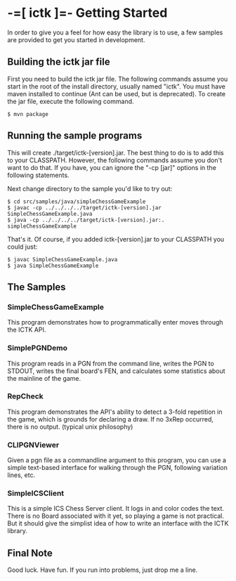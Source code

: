 # -=[ ictk ]=- Getting Started

In order to give you a feel for how easy the library is to use, a few samples
are provided to get you started in development.

## Building the ictk jar file

First you need to build the ictk jar file.  The following commands assume you
start in the root of the install directory, usually named "ictk".  You must
have maven installed to continue (Ant can be used, but is deprecated).  To
create the jar file, execute the following command.

    $ mvn package

## Running the sample programs

This will create ./target/ictk-[version].jar.  The best thing to do is to add
this to your CLASSPATH.  However, the following commands assume you don't
want to do that.  If you have, you can ignore the "-cp [jar]" options in
the following statements.

Next change directory to the sample you'd like to try out:

    $ cd src/samples/java/simpleChessGameExample
    $ javac -cp ../../../../target/ictk-[version].jar SimpleChessGameExample.java 
    $ java -cp ../../../../target/ictk-[version].jar:. simpleChessGameExample

That's it.  Of course, if you added ictk-[version].jar to your CLASSPATH you
could just:

    $ javac SimpleChessGameExample.java
    $ java SimpleChessGameExample

## The Samples

### SimpleChessGameExample

This program demonstrates how to programmatically enter moves through the ICTK API.

### SimplePGNDemo

This program reads in a PGN from the command line, writes the PGN to STDOUT, writes 
the final board's FEN, and calculates some statistics about the mainline of the game.

### RepCheck

This program demonstrates the API's ability to detect a 3-fold repetition in the game,
which is grounds for declaring a draw.  If no 3xRep occurred, there is no output. (typical
unix philosophy)

### CLIPGNViewer

Given a pgn file as a commandline argument to this program, you can use a simple text-based
interface for walking through the PGN, following variation lines, etc.

### SimpleICSClient

This is a simple ICS Chess Server client.  It logs in and color codes
the text.  There is no Board associated with it yet, so playing a 
game is not practical.  But it should give the simplist idea of how
to write an interface with the ICTK library.

## Final Note

Good luck.  Have fun.  If you run into problems, just drop me a line.

